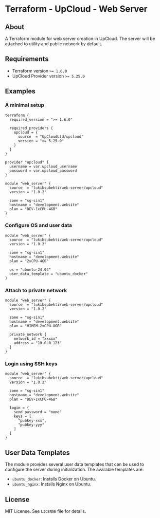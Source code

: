 # Terraform - UpCloud - Web Server


## About
A Terraform module for web server creation in UpCloud.
The server will be attached to utility and public network by default.


## Requirements
- Terraform version `>= 1.6.0`
- UpCloud Provider version `>= 5.25.0`


## Examples

### A minimal setup

```hcl
terraform {
  required_version = ">= 1.6.0"

  required_providers {
    upcloud = {
      source  = "UpCloudLtd/upcloud"
      version = ">= 5.25.0"
    }
  }
}

provider "upcloud" {
  username = var.upcloud_username
  password = var.upcloud_password
}

module "web_server" {
  source  = "lukibsubekti/web-server/upcloud"
  version = "1.0.2"

  zone = "sg-sin1"
  hostname = "development.website"
  plan = "DEV-1xCPU-4GB"
}
```

### Configure OS and user data

```hcl
module "web_server" {
  source  = "lukibsubekti/web-server/upcloud"
  version = "1.0.2"

  zone = "sg-sin1"
  hostname = "development.website"
  plan = "2xCPU-4GB"

  os = "ubuntu-24.04"
  user_data_template = "ubuntu_docker"
}
```

### Attach to private network

```hcl
module "web_server" {
  source  = "lukibsubekti/web-server/upcloud"
  version = "1.0.2"

  zone = "sg-sin1"
  hostname = "development.website"
  plan = "HIMEM-2xCPU-8GB"
  
  private_network {
    network_id = "xxxxx"
    address = "10.0.0.123"
  }
}
```

### Login using SSH keys

```hcl
module "web_server" {
  source  = "lukibsubekti/web-server/upcloud"
  version = "1.0.2"

  zone = "sg-sin1"
  hostname = "development.website"
  plan = "DEV-1xCPU-4GB"
  
  login = {
    send_password = "none"
    keys = [
      "pubkey-xxx",
      "pubkey-yyy"
    ]
  }
}
```

## User Data Templates

The module provides several user data templates that can be used to configure the server during initialization. The available templates are:
- `ubuntu_docker`: Installs Docker on Ubuntu.
- `ubuntu_nginx`: Installs Nginx on Ubuntu.

## License

MIT License. See `LICENSE` file for details.